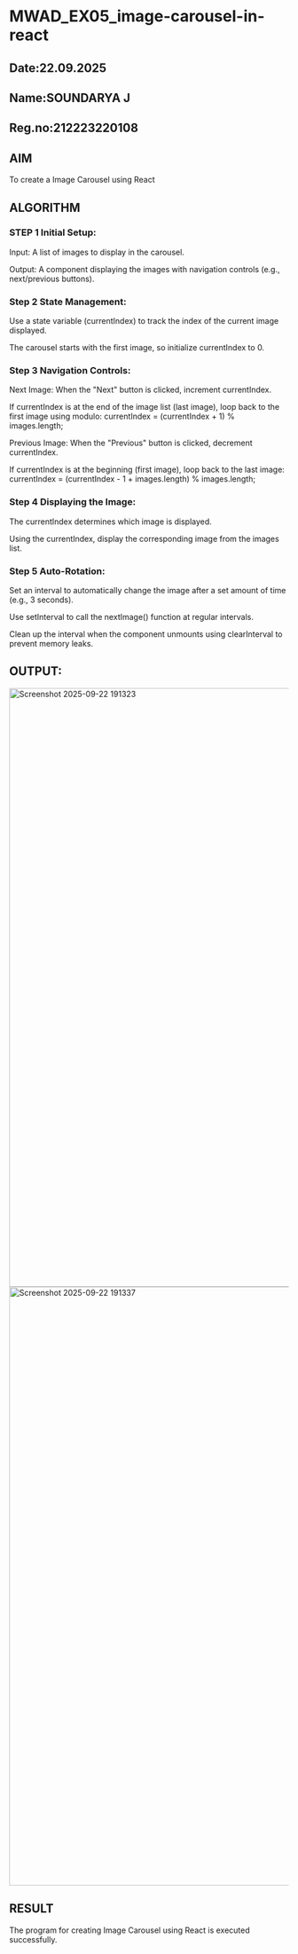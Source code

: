 # MWAD_EX05_image-carousel-in-react
## Date:22.09.2025
## Name:SOUNDARYA J
## Reg.no:212223220108

## AIM
To create a Image Carousel using React 

## ALGORITHM
### STEP 1 Initial Setup:
Input: A list of images to display in the carousel.

Output: A component displaying the images with navigation controls (e.g., next/previous buttons).

### Step 2 State Management:
Use a state variable (currentIndex) to track the index of the current image displayed.

The carousel starts with the first image, so initialize currentIndex to 0.

### Step 3 Navigation Controls:
Next Image: When the "Next" button is clicked, increment currentIndex.

If currentIndex is at the end of the image list (last image), loop back to the first image using modulo:
currentIndex = (currentIndex + 1) % images.length;

Previous Image: When the "Previous" button is clicked, decrement currentIndex.

If currentIndex is at the beginning (first image), loop back to the last image:
currentIndex = (currentIndex - 1 + images.length) % images.length;

### Step 4 Displaying the Image:
The currentIndex determines which image is displayed.

Using the currentIndex, display the corresponding image from the images list.

### Step 5 Auto-Rotation:
Set an interval to automatically change the image after a set amount of time (e.g., 3 seconds).

Use setInterval to call the nextImage() function at regular intervals.

Clean up the interval when the component unmounts using clearInterval to prevent memory leaks.

## OUTPUT:
<img width="1920" height="1080" alt="Screenshot 2025-09-22 191323" src="https://github.com/user-attachments/assets/fb46976c-632b-475a-9a09-e3e466c70c89" />

<img width="1920" height="1080" alt="Screenshot 2025-09-22 191337" src="https://github.com/user-attachments/assets/537f1eaa-aedd-4867-adf6-f26f9148ea73" />


## RESULT
The program for creating Image Carousel using React is executed successfully.
